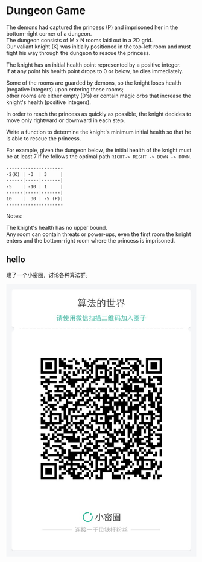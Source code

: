 # Dungeon Game 


The demons had captured the princess (P) and imprisoned her in the bottom-right corner of a dungeon.   
The dungeon consists of M x N rooms laid out in a 2D grid.   
Our valiant knight (K) was initially positioned in the top-left room and must fight his way through the dungeon to rescue the princess.  


The knight has an initial health point represented by a positive integer.   
If at any point his health point drops to 0 or below, he dies immediately.  


Some of the rooms are guarded by demons, so the knight loses health (negative integers) upon entering these rooms;  
other rooms are either empty (0's) or contain magic orbs that increase the knight's health (positive integers).  


In order to reach the princess as quickly as possible, the knight decides to move only rightward or downward in each step.  


Write a function to determine the knight's minimum initial health so that he is able to rescue the princess.  

For example, given the dungeon below, the initial health of the knight must be at least 7 if he follows the optimal path `RIGHT-> RIGHT -> DOWN -> DOWN`.  

```
---------------------
-2(K) | -3  | 3     |
------|-----|-------|
-5    | -10 | 1     |
------|-----|-------|
10    |  30 | -5 (P)|
---------------------
```

Notes:  

The knight's health has no upper bound.  
Any room can contain threats or power-ups, even the first room the knight enters and the bottom-right room where the princess is imprisoned.  


## hello

建了一个小密圈，讨论各种算法群。  

![小密圈](../../suanfa_xiaomiquan.jpg)

